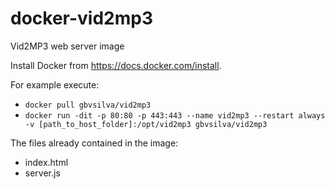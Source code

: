 # docker-vid2mp3
Vid2MP3 web server image

Install Docker from https://docs.docker.com/install.

For example execute:

- `docker pull gbvsilva/vid2mp3`
- `docker run -dit -p 80:80 -p 443:443 --name vid2mp3 --restart always -v [path_to_host_folder]:/opt/vid2mp3 gbvsilva/vid2mp3`

The files already contained in the image:

- index.html
- server.js

